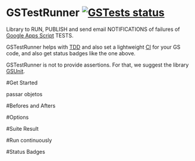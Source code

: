 [TDD]: http://en.wikipedia.org/wiki/Test-driven_development
[GSUnit]: https://sites.google.com/site/scriptsexamples/custom-methods/gsunit
[CI]: http://en.wikipedia.org/wiki/Continuous_integration
[Google Apps Script]: https://developers.google.com/apps-script/


# GSTestRunner  [![GSTests status](https://gs-tests-status.appspot.com/badge.svg?suite=GSTestRunner&namespace=bkper)](https://script.google.com/macros/s/AKfycbyWJJFIwoqnNudRMGse18qVNWw5aa7g03-iLmL_rjqO8mg-MjI/exec?suite=GSTestRunner&namespace=bkper)
Library to RUN, PUBLISH and send email NOTIFICATIONS of failures of [Google Apps Script] TESTS.

GSTestRunner helps with [TDD] and also set a lightweight [CI] for your GS code, and also get status badges like the one above.

GSTestRunner is not to provide assertions. For that, we suggest the library [GSUnit].

#Get Started

passar objetos

#Befores and Afters

#Options

#Suite Result

#Run continuously

#Status Badges



